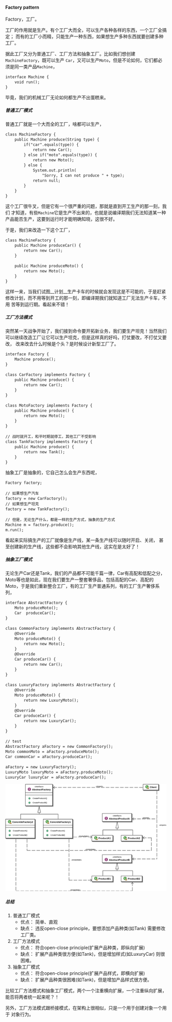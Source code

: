 #### Factory pattern ####
Factory，工厂。

工厂的作用就是生产。有个工厂大而全，可以生产各种各样的东西，一个工厂全搞定；
而有的工厂小而精，只能生产一种东西，如果想生产多种东西就要创建多种工厂。

据此工厂又分为普通工厂、工厂方法和抽象工厂。比如我们想创建`MachineFactory`，既可以生产
`Car`，又可以生产`Moto`，但是不论如何，它们都必须是同一类产品`Machine`，

	interface Machine {
		void run();
	}

毕竟，我们的机械工厂无论如何都生产不出蛋糕来。

##### 普通工厂模式 #####
普通工厂就是一个大而全的工厂，啥都可以生产，

	class MachineFactory {
		public Machine produce(String type) {
			if("car".equals(type)) {
				return new Car();
			} else if("moto".equals(type)) {
				return new Moto();
			} else {
				System.out.println(
					"Sorry, I can not produce " + type);
				return null;
			}
		}
	}

这个工厂很牛叉，但是它有一个很严重的问题，那就是直到开工生产的那一刻，我们
才知道，有些`Machine`它是生产不出来的，也就是说编译期我们无法知道某一种
产品能否生产，这要到运行时才能明确知晓，这很不好。

于是，我们来改造一下这个工厂，

	class MachineFactory {
		public Machine produceCar() {
			return new Car();
		}

		public Machine produceMoto() {
			return new Moto();
		}
	}

这样一来，当我们试图__计划__生产卡车的时候就会发现这是不可能的，于是赶紧
修改计划，而不用等到开工的那一刻，即编译期我们就知道工厂无法生产卡车，不用
苦等到运行期。看起来不错！

##### 工厂方法模式 #####
突然某一天战争开始了，我们接到命令要开拓新业务，我们要生产坦克！当然我们
可以继续改造工厂让它可以生产坦克，但是这样真的好吗，打仗要改，不打仗又要改，
改来改去什么时候是个头？是时候设计新型工厂了。

	interface Factory {
		Machine produce();
	}

	class CarFactory implements Factory {
		public Machine produce() {
			return new Car();
		}
	}

	class MotoFactory implements Factory {
		public Machine produce() {
			return new Moto();
		}
	}

	// 战时就开工，和平时期就停工，其他工厂不受影响
	class TankFactory implements Factory {
		public Machine produce() {
			return new Tank();
		}
	}

抽象工厂是抽象的，它自己怎么会生产东西呢，
	
	Factory factory;

	// 如果想生产汽车
	factory = new CarFactory();
	// 如果想生产坦克
	factory = new TankFactory();

	// 但是，无论生产什么，都是一样的生产方式，抽象的生产方式
	Machine m = factory.produce();
	m.run();

看起来实际搞生产的工厂就像是生产线，某一条生产线可以随时开启、关闭，
甚至创建新的生产线，这些都不会影响其他生产线，这实在是太好了！

##### 抽象工厂模式 #####
无论生产Car还是Tank，我们的产品都不可能千篇一律，Car有高配和低配之分，
Moto等也是如此，现在我们要生产一整套奢侈品，包括高配的Car、高配的
Moto，于是我们重新整合工厂，有的工厂生产普通系列，有的工厂生产奢侈系列，

	interface AbstractFactory {
		Moto produceMoto();
		Car  produceCar();
	}

	class CommonFactory implements AbstractFactory {
		@Override
		Moto produceMoto() {
			return new Moto();
		}
		@Override
		Car produceCar() {
			return new Car();
		}
	}

	class LuxuryFactory implements AbstractFactory {
		@Override
		Moto produceMoto() {
			return new LuxuryMoto();
		}
		@Override
		Car produceCar() {
			return new LuxuryCar();
		}
	}

	// test
	AbstractFactory aFactory = new CommonFactory();
	Moto commonMoto = aFactory.produceMoto();
	Car commonCar = aFactory.produceCar();

	aFactory = new LuxuryFactory();
	LuxuryMoto luxuryMoto = aFactory.produceMoto();
	LuxuryCar luxuryCar = aFactory.produceCar();

![抽象工厂模式](Abstract_factory_UML.png "抽象工厂模式UML图")

##### 总结 #####
1.	普通工厂模式
	-	优点： 简单、直观
	-	缺点： 违反open-close principle，要想添加产品种类(如Tank)
		需要修改工厂类。
2.	工厂方法模式
	-	优点： 符合open-close principle(扩展产品种类，即纵向扩展)
	-	缺点： 扩展产品种类很方便(如Tank)，但是增加样式(如LuxuryCar)
		则很困难。
3.	抽象工厂模式
	-	优点： 符合open-close principle(扩展产品样式，即横向扩展)
	-	缺点： 扩展产品种类很困难(如Tank)，但是增加产品样式很方便。

比较工厂方法模式和抽象工厂模式，两个一个注重横向扩展，一个注重纵向扩展，
能否将两者统一起来呢？！

另外，工厂方法模式跟桥接模式，在架构上很相似，只是一个用于创建对象一个用于
对象行为。
